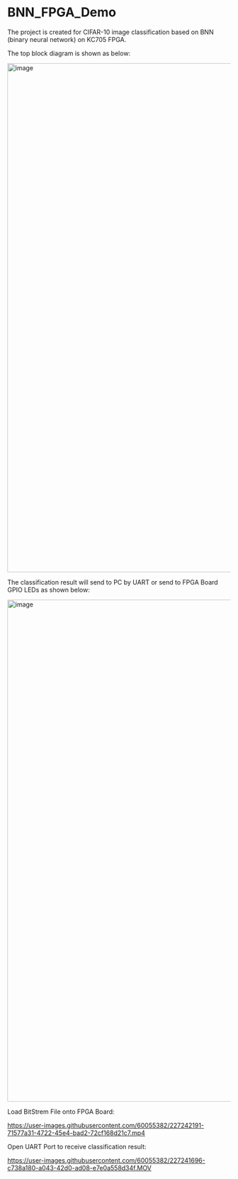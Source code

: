 # BNN_FPGA_Demo
The project is created for CIFAR-10 image classification based on BNN (binary neural network) on KC705 FPGA.

The top block diagram is shown as below:

<img width="1148" alt="image" src="https://user-images.githubusercontent.com/60055382/227195497-2255aa79-fd5b-47af-bc3a-71c5c28dbab1.png">

The classification result will send to PC by UART or send to FPGA Board GPIO LEDs as shown below:

<img width="1132" alt="image" src="https://user-images.githubusercontent.com/60055382/227190906-5d092bf7-1342-4d80-b795-231c618f2224.png">

Load BitStrem File onto FPGA Board:

https://user-images.githubusercontent.com/60055382/227242191-71577a31-4722-45e4-bad2-72cf168d21c7.mp4

Open UART Port to receive classification result:

https://user-images.githubusercontent.com/60055382/227241696-c738a180-a043-42d0-ad08-e7e0a558d34f.MOV

